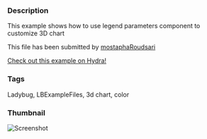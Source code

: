 ### Description 
This example shows how to use legend parameters component to customize 3D chart

This file has been submitted by [mostaphaRoudsari](https://github.com/mostaphaRoudsari)

[Check out this example on Hydra!](http://hydrashare.github.io/hydra/viewer?owner=mostaphaRoudsari&fork=hydra_1&id=Customize_weather_data_visualization_with_3D_Chart)
### Tags 
Ladybug, LBExampleFiles, 3d chart, color
### Thumbnail 
![Screenshot](https://raw.githubusercontent.com/mostaphaRoudsari/hydra/master/Customize_weather_data_visualization_with_3D_Chart/thumbnail.png)
